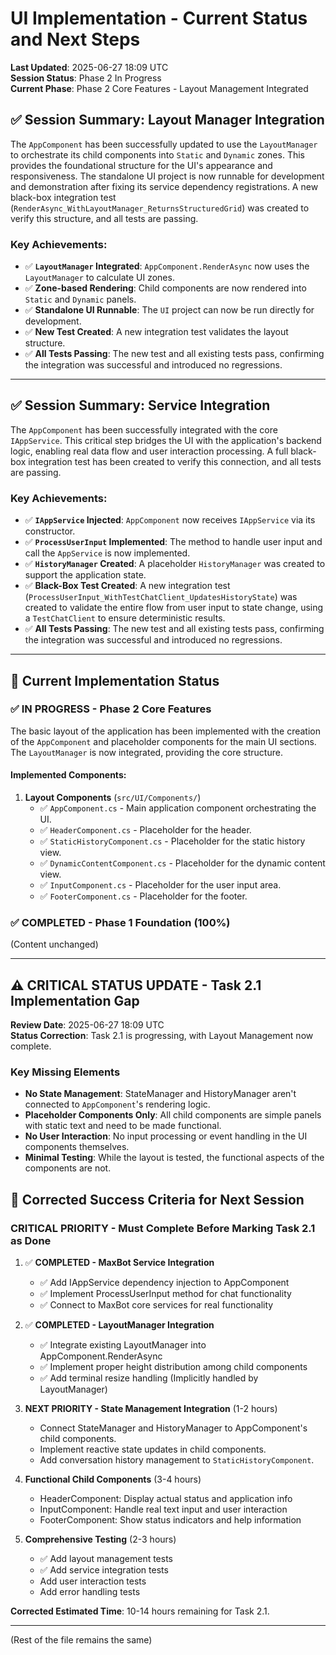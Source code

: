 # UI Implementation - Current Status and Next Steps

**Last Updated**: 2025-06-27 18:09 UTC  
**Session Status**: Phase 2 In Progress  
**Current Phase**: Phase 2 Core Features - Layout Management Integrated

## ✅ **Session Summary: Layout Manager Integration**
The `AppComponent` has been successfully updated to use the `LayoutManager` to orchestrate its child components into `Static` and `Dynamic` zones. This provides the foundational structure for the UI's appearance and responsiveness. The standalone UI project is now runnable for development and demonstration after fixing its service dependency registrations. A new black-box integration test (`RenderAsync_WithLayoutManager_ReturnsStructuredGrid`) was created to verify this structure, and all tests are passing.

### **Key Achievements**:
- ✅ **`LayoutManager` Integrated**: `AppComponent.RenderAsync` now uses the `LayoutManager` to calculate UI zones.
- ✅ **Zone-based Rendering**: Child components are now rendered into `Static` and `Dynamic` panels.
- ✅ **Standalone UI Runnable**: The `UI` project can now be run directly for development.
- ✅ **New Test Created**: A new integration test validates the layout structure.
- ✅ **All Tests Passing**: The new test and all existing tests pass, confirming the integration was successful and introduced no regressions.

---

## ✅ **Session Summary: Service Integration**
The `AppComponent` has been successfully integrated with the core `IAppService`. This critical step bridges the UI with the application's backend logic, enabling real data flow and user interaction processing. A full black-box integration test has been created to verify this connection, and all tests are passing.

### **Key Achievements**:
- ✅ **`IAppService` Injected**: `AppComponent` now receives `IAppService` via its constructor.
- ✅ **`ProcessUserInput` Implemented**: The method to handle user input and call the `AppService` is now implemented.
- ✅ **`HistoryManager` Created**: A placeholder `HistoryManager` was created to support the application state.
- ✅ **Black-Box Test Created**: A new integration test (`ProcessUserInput_WithTestChatClient_UpdatesHistoryState`) was created to validate the entire flow from user input to state change, using a `TestChatClient` to ensure deterministic results.
- ✅ **All Tests Passing**: The new test and all existing tests pass, confirming the integration was successful and introduced no regressions.

---

## 🎯 Current Implementation Status

### ✅ **IN PROGRESS - Phase 2 Core Features**

The basic layout of the application has been implemented with the creation of the `AppComponent` and placeholder components for the main UI sections. The `LayoutManager` is now integrated, providing the core structure.

#### **Implemented Components**:

1. **Layout Components** (`src/UI/Components/`)
   - ✅ `AppComponent.cs` - Main application component orchestrating the UI.
   - ✅ `HeaderComponent.cs` - Placeholder for the header.
   - ✅ `StaticHistoryComponent.cs` - Placeholder for the static history view.
   - ✅ `DynamicContentComponent.cs` - Placeholder for the dynamic content view.
   - ✅ `InputComponent.cs` - Placeholder for the user input area.
   - ✅ `FooterComponent.cs` - Placeholder for the footer.

### ✅ **COMPLETED - Phase 1 Foundation (100%)**
(Content unchanged)

---
## ⚠️ **CRITICAL STATUS UPDATE - Task 2.1 Implementation Gap**

**Review Date**: 2025-06-27 18:09 UTC  
**Status Correction**: Task 2.1 is progressing, with Layout Management now complete.

### **Key Missing Elements**
- **No State Management**: StateManager and HistoryManager aren't connected to `AppComponent`'s rendering logic.
- **Placeholder Components Only**: All child components are simple panels with static text and need to be made functional.
- **No User Interaction**: No input processing or event handling in the UI components themselves.
- **Minimal Testing**: While the layout is tested, the functional aspects of the components are not.

## 🎯 **Corrected Success Criteria for Next Session**

### **CRITICAL PRIORITY - Must Complete Before Marking Task 2.1 as Done**

1. ✅ **COMPLETED - MaxBot Service Integration**
   - ✅ Add IAppService dependency injection to AppComponent
   - ✅ Implement ProcessUserInput method for chat functionality
   - ✅ Connect to MaxBot core services for real functionality

2. ✅ **COMPLETED - LayoutManager Integration** 
   - ✅ Integrate existing LayoutManager into AppComponent.RenderAsync
   - ✅ Implement proper height distribution among child components
   - ✅ Add terminal resize handling (Implicitly handled by LayoutManager)

3. **NEXT PRIORITY - State Management Integration** (1-2 hours)
   - Connect StateManager and HistoryManager to AppComponent's child components.
   - Implement reactive state updates in child components.
   - Add conversation history management to `StaticHistoryComponent`.

4. **Functional Child Components** (3-4 hours)
   - HeaderComponent: Display actual status and application info
   - InputComponent: Handle real text input and user interaction
   - FooterComponent: Show status indicators and help information

5. **Comprehensive Testing** (2-3 hours)
   - ✅ Add layout management tests
   - ✅ Add service integration tests
   - Add user interaction tests
   - Add error handling tests

**Corrected Estimated Time**: 10-14 hours remaining for Task 2.1.

---
(Rest of the file remains the same)
